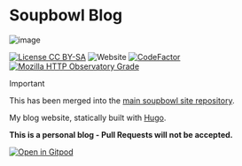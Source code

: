 # Soupbowl Blog

![image][h]

[![License CC BY-SA](https://img.shields.io/github/license/soup-bowl/blog)](http://creativecommons.org/licenses/by-sa/4.0/)
![Website](https://img.shields.io/website?down_message=offline&up_message=online&url=https%3A%2F%2Fblog.soupbowl.io)
[![CodeFactor](https://www.codefactor.io/repository/github/soup-bowl/blog/badge)](https://www.codefactor.io/repository/github/soup-bowl/blog)
[![Mozilla HTTP Observatory Grade](https://img.shields.io/mozilla-observatory/grade-score/blog.soupbowl.io)](https://observatory.mozilla.org/analyze/blog.soupbowl.io)

> [!IMPORTANT]  
> This has been merged into the [main soupbowl site repository](https://github.com/soup-bowl/soup-bowl.github.io).

My blog website, statically built with [Hugo][j].

**This is a personal blog - Pull Requests will not be accepted.**

[![Open in Gitpod](https://gitpod.io/button/open-in-gitpod.svg)](https://gitpod.io/#https://github.com/soup-bowl/blog)

[h]:  https://user-images.githubusercontent.com/11209477/147856239-c7eb65c9-ba89-44fa-bf32-1e68568dc48b.png
[s]:  https://blog.soupbowl.io
[j]:  https://gohugo.io/
